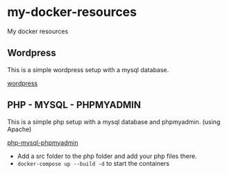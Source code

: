 # my-docker-resources
My docker resources

## Wordpress 
This is a simple wordpress setup with a mysql database.

[wordpress](wordpress/docker-compose.yml)

## PHP - MYSQL - PHPMYADMIN
This is a simple php setup with a mysql database and phpmyadmin. (using Apache)

[php-mysql-phpmyadmin](PHP_MYSQL_PHPMYADMIN)
- Add a src folder to the php folder and add your php files there.
- ```docker-compose up --build -d``` to start the containers